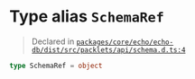 # Type alias `SchemaRef`
> Declared in [`packages/core/echo/echo-db/dist/src/packlets/api/schema.d.ts:4`]()




```ts
type SchemaRef = object
```